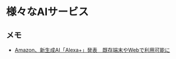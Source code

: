 # 様々なAIサービス

## メモ

- [Amazon、新生成AI「Alexa+」発表　既存端末やWebで利用可能に](https://www.itmedia.co.jp/news/articles/2502/27/news122.html)
